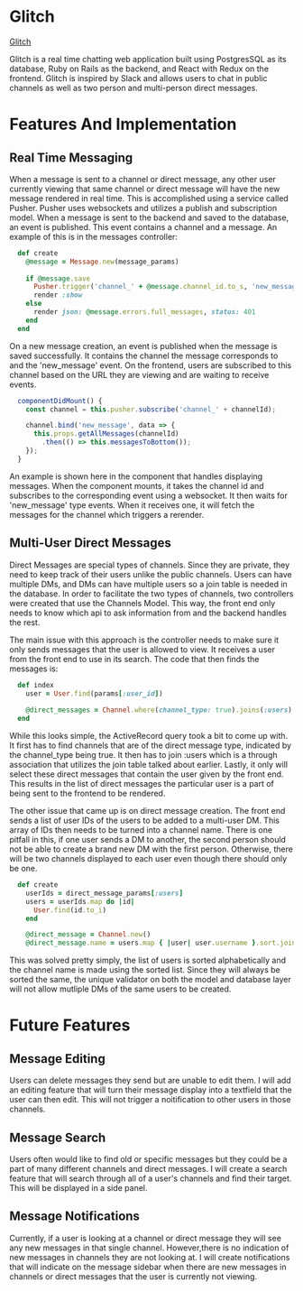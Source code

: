# Glitch

[Glitch](https://glitch-aa.herokuapp.com/#/)

Glitch is a real time chatting web application built using PostgresSQL as its database, Ruby on Rails as the backend, and React with Redux on the frontend. Glitch is inspired by Slack and allows users to chat in public channels as well as two person and multi-person direct messages.

# Features And Implementation

## Real Time Messaging
When a message is sent to a channel or direct message, any other user currently viewing that same channel or direct message will have the new message rendered in real time. This is accomplished using a service called Pusher. Pusher uses websockets and utilizes a publish and subscription model. When a message is sent to the backend and saved to the database, an event is published. This event contains a channel and a message. An example of this is in the messages controller:

```ruby
  def create
    @message = Message.new(message_params)
    
    if @message.save
      Pusher.trigger('channel_' + @message.channel_id.to_s, 'new_message', {})
      render :show
    else
      render json: @message.errors.full_messages, status: 401
    end
  end
```

On a new message creation, an event is published when the message is saved successfully. It contains the channel the message corresponds to and the 'new_message' event. On the frontend, users are subscribed to this channel based on the URL they are viewing and are waiting to receive events.

```javascript
  componentDidMount() {
    const channel = this.pusher.subscribe('channel_' + channelId);

    channel.bind('new_message', data => {
      this.props.getAllMessages(channelId)
        .then(() => this.messagesToBottom());
    });
  }
```

An example is shown here in the component that handles displaying messages. When the component mounts, it takes the channel  id and subscribes to the corresponding event using a websocket. It then waits for 'new_message' type events. When it receives one, it will fetch the messages for the channel which triggers a rerender.

## Multi-User Direct Messages
Direct Messages are special types of channels. Since they are private, they need to keep track of their users unlike the public channels. Users can have multiple DMs, and DMs can have multiple users so a join table is needed in the database. In order to facilitate the two types of channels, two controllers were created that use the Channels Model. This way, the front end only needs to know which api to ask information from and the backend handles the rest.

The main issue with this approach is the controller needs to make sure it only sends messages that the user is allowed to view. It receives a user from the front end to use in its search. The code that then finds the messages is:

```ruby
  def index
    user = User.find(params[:user_id])
   
    @direct_messages = Channel.where(channel_type: true).joins(:users).where("users.id = #{user.id}")
  end
```

While this looks simple, the ActiveRecord query took a bit to come up with. It first has to find channels that are of the direct message type, indicated by the channel_type being true. It then has to join :users which is a through association that utilizes the join table talked about earlier. Lastly, it only will select these direct messages that contain the user given by the front end. This results in the list of direct messages the particular user is a part of being sent to the frontend to be rendered.

The other issue that came up is on direct message creation. The front end sends a list of user IDs of the users to be added to a multi-user DM. This array of IDs then needs to be turned into a channel name. There is one pitfall in this, if one user sends a DM to another, the second person should not be able to create a brand new DM with the first person. Otherwise, there will be two channels displayed to each user even though there should only be one.

```ruby
  def create
    userIds = direct_message_params[:users]
    users = userIds.map do |id|
      User.find(id.to_i)
    end

    @direct_message = Channel.new()
    @direct_message.name = users.map { |user| user.username }.sort.join(', ')
```
This was solved pretty simply, the list of users is sorted alphabetically and the channel name is made using the sorted list. Since they will always be sorted the same, the unique validator on both the model and database layer will not allow mutliple DMs of the same users to be created.

# Future Features

## Message Editing
Users can delete messages they send but are unable to edit them. I will add an editing feature that will turn their message display into a textfield that the user can then edit. This will not trigger a noitification to other users in those channels.

## Message Search
Users often would like to find old or specific messages but they could be a part of many different channels and direct messages. I will create a search feature that will search through all of a user's channels and find their target. This will be displayed in a side panel.

## Message Notifications
Currently, if a user is looking at a channel or direct message they will see any new messages in that single channel. However,there is no indication of new messages in channels they are not looking at. I will create notifications that will indicate on the message sidebar when there are new messages in channels or direct messages that the user is currently not viewing.

